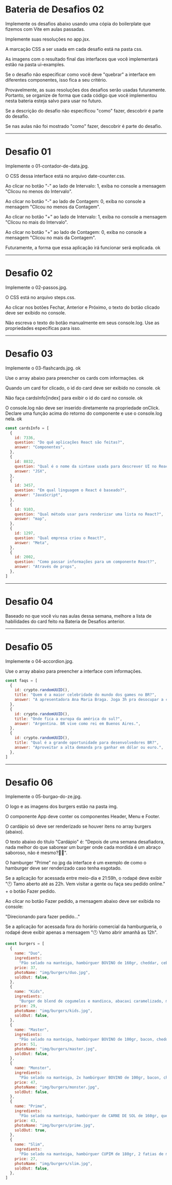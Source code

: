 # Bateria de Desafios 02

Implemente os desafios abaixo usando uma cópia do boilerplate que fizemos com Vite em aulas passadas. 

Implemente suas resoluções no app.jsx.

A marcação CSS a ser usada em cada desafio está na pasta css.

As imagens com o resultado final das interfaces que você implementará estão na pasta ui-examples. 

Se o desafio não especificar como você deve "quebrar" a interface em diferentes componentes, isso fica a seu critério.

Provavelmente, as suas resoluções dos desafios serão usadas futuramente. Portanto, se organize de forma que cada código que você implementou nesta bateria esteja salvo para usar no futuro. 

Se a descrição do desafio não especificou "como" fazer, descobrir é parte do desafio.

Se nas aulas não foi mostrado "como" fazer, descobrir é parte do desafio.

---


# Desafio 01

Implemente o 01-contador-de-data.jpg.

O CSS dessa interface está no arquivo date-counter.css.

Ao clicar no botão "-" ao lado de Intervalo: 1, exiba no console a mensagem "Clicou no menos do Intervalo".

Ao clicar no botão "-" ao lado de Contagem: 0, exiba no console a mensagem "Clicou no menos da Contagem".

Ao clicar no botão "+" ao lado de Intervalo: 1, exiba no console a mensagem "Clicou no mais do Intervalo".

Ao clicar no botão "+" ao lado de Contagem: 0, exiba no console a mensagem "Clicou no mais da Contagem".

Futuramente, a forma que essa aplicação irá funcionar será explicada. ok

---

# Desafio 02

Implemente o 02-passos.jpg. 

O CSS está no arquivo steps.css.

Ao clicar nos botões Fechar, Anterior e Próximo, o texto do botão clicado deve ser exibido no console. 

Não escreva o texto do botão manualmente em seus console.log. Use as propriedades específicas para isso. 

---

# Desafio 03

Implemente o 03-flashcards.jpg. ok

Use o array abaixo para preencher os cards com informações. ok

Quando um card for clicado, o id do card deve ser exibido no console. ok

Não faça cardsInfo[index] para exibir o id do card no console. ok

O console.log não deve ser inserido diretamente na propriedade onClick. Declare uma função acima do retorno do componente e use o console.log nela. ok

```js
const cardsInfo = [
  {
    id: 7336,
    question: "Do quê aplicações React são feitas?",
    answer: "Componentes",
  },
  {
    id: 8832,
    question: "Qual é o nome da sintaxe usada para descrever UI no React?",
    answer: "JSX",
  },
  {
    id: 3457,
    question: "Em qual linguagem o React é baseado?",
    answer: "JavaScript",
  },
  {
    id: 9103,
    question: "Qual método usar para renderizar uma lista no React?",
    answer: "map",
  },
  {
    id: 1297,
    question: "Qual empresa criou o React?",
    answer: "Meta",
  },
  {
    id: 2002,
    question: "Como passar informações para um componente React?",
    answer: "Através de props",
  },
]
```

---

# Desafio 04

Baseado no que você viu nas aulas dessa semana, melhore a lista de habilidades do card feito na Bateria de Desafios anterior. 

---

# Desafio 05

Implemente o 04-accordion.jpg. 

Use o array abaixo para preencher a interface com informações. 

```js
const faqs = [
  {
    id: crypto.randomUUID(),
    title: "Quem é a maior celebridade do mundo dos games no BR?",
    answer: "A apresentadora Ana Maria Braga. Joga 3h pra desocupar a cabeça.",
  },
  {
    id: crypto.randomUUID(),
    title: "Onde fica a europa da américa do sul?",
    answer: "Argentina. BR vive como rei em Buenos Aires.",
  },
  {
    id: crypto.randomUUID(),
    title: "Qual é a grande oportunidade para desenvolvedores BR?",
    answer: "Aproveitar a alta demanda pra ganhar em dólar ou euro.",
  },
]
```

---

# Desafio 06

Implemente o 05-burgao-do-ze.jpg.

O logo e as imagens dos burgers estão na pasta img.

O componente App deve conter os componentes Header, Menu e Footer.

O cardápio só deve ser renderizado se houver itens no array burgers (abaixo).

O texto abaixo do título "Cardápio" é: "Depois de uma semana desafiadora, nada melhor do que saborear um burger onde cada mordida é um abraço saboroso, não é mesmo?🍔✨".

O hamburger "Prime" no jpg da interface é um exemplo de como o hamburger deve ser renderizado caso tenha esgotado. 

Se a aplicação for acessada entre meio-dia e 21:59h, o rodapé deve exibir "🕛 Tamo aberto até as 22h. Vem visitar a gente ou faça seu pedido online." + o botão Fazer pedido.

Ao clicar no botão Fazer pedido, a mensagem abaixo deve ser exibida no console:

"Direcionando para fazer pedido..."

Se a aplicação for acessada fora do horário comercial da hamburgueria, o rodapé deve exibir apenas a mensagem "🕛 Vamo abrir amanhã as 12h".

```js
const burgers = [
  {
    name: "Duo",
    ingredients:
      "Pão selado na manteiga, hambúrguer BOVINO de 160gr, cheddar, cebola caramelizada e molho especial",
    price: 37,
    photoName: "img/burgers/duo.jpg",
    soldOut: false,
  },
  {
    name: "Kids",
    ingredients:
      "Burger de blend de cogumelos e mandioca, abacaxi caramelizado, muçarela, alface, tomate e molho verde",
    price: 29,
    photoName: "img/burgers/kids.jpg",
    soldOut: false,
  },
  {
    name: "Master",
    ingredients:
      "Pão selado na manteiga, hambúrguer BOVINO de 100gr, bacon, cheddar e barbecue",
    price: 51,
    photoName: "img/burgers/master.jpg",
    soldOut: false,
  },
  {
    name: "Monster",
    ingredients:
      "Pão selado na manteiga, 2x hambúrguer BOVINO de 100gr, bacon, cheddar e barbecue",
    price: 47,
    photoName: "img/burgers/monster.jpg",
    soldOut: false,
  },
  {
    name: "Prime",
    ingredients:
      "Pão selado na manteiga, hambúrguer de CARNE DE SOL de 160gr, queijo coalho, bacon, alface, tomate, cebola roxa e melaço de cana",
    price: 43,
    photoName: "img/burgers/prime.jpg",
    soldOut: true,
  },
  {
    name: "Slim",
    ingredients:
      "Pão selado na manteiga, hambúrguer CUPIM de 180gr, 2 fatias de muçarela, alface, tomate, picles de cebola roxa e molho especial de alho",
    price: 27,
    photoName: "img/burgers/slim.jpg",
    soldOut: false,
  },
]
```

